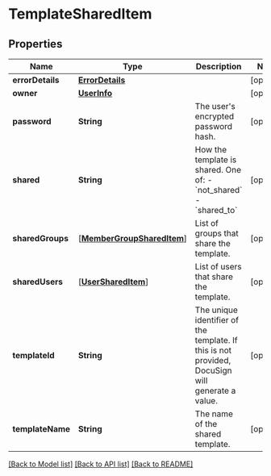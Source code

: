 # TemplateSharedItem

## Properties
Name | Type | Description | Notes
------------ | ------------- | ------------- | -------------
**errorDetails** | [**ErrorDetails**](ErrorDetails.md) |  | [optional] 
**owner** | [**UserInfo**](UserInfo.md) |  | [optional] 
**password** | **String** | The user&#39;s encrypted password hash. | [optional] 
**shared** | **String** | How the template is shared. One of:  - &#x60;not_shared&#x60; - &#x60;shared_to&#x60;  | [optional] 
**sharedGroups** | [[**MemberGroupSharedItem**](MemberGroupSharedItem.md)] | List of groups that share the template. | [optional] 
**sharedUsers** | [[**UserSharedItem**](UserSharedItem.md)] | List of users that share the template. | [optional] 
**templateId** | **String** | The unique identifier of the template. If this is not provided, DocuSign will generate a value.  | [optional] 
**templateName** | **String** | The name of the shared template. | [optional] 

[[Back to Model list]](../README.md#documentation-for-models) [[Back to API list]](../README.md#documentation-for-api-endpoints) [[Back to README]](../README.md)


